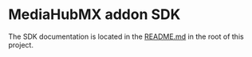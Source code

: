 # MediaHubMX addon SDK

The SDK documentation is located in the [README.md](https://github.com/MediaHubMXMX/mediahubmx-js#readme) in the root of this project.
